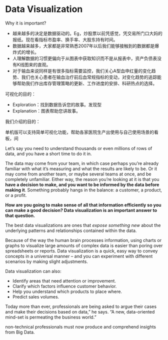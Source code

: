 # Data Visualization

Why it is important?

- 越来越多的决定是数据驱动的。Eg，炒股票以前凭感觉，凭交易所门口大妈的报纸。现在看指标市盈率、换手率、大股东持有时间。
- 数据越来越多，大家都是非常熟悉2007年以后我们能够接触到的数据都是爆炸式的增长。
- 人理解数据的习惯更偏向于从图表中获取知识而不是从报表中，资产负债表没有K线图来的直观。
- 对于输血来说同样是有很多指标需要监控，我们关心A型血申红量的变化趋势、我们也关心患者在输血治疗前后血常规指标的变动，对变化趋势的追踪能够帮助我们作出库存管理策略的更新、工作进度的安排、科研热点的选择。

可视化的目的：

- Exploration：找到数据告诉您的故事。发现型
- Explanation：图表帮助您讲故事。

我们介绍的目的：

单机版可以支持简单可视化功能，帮助各家医院生产出使用与自己使用场景的看板，间





Let’s say you need to understand thousands or even millions of rows of data, and you have a short time to do it in. 

The data may come from your team, in which case perhaps you’re already familiar with what it’s measuring and what the results are likely to be. Or it may come from another team, or maybe several teams at once, and be completely unfamiliar. Either way, the reason you’re looking at it is that you **have a decision to make, and you want to be informed by the data before making it**. Something probably hangs in the balance: a customer, a product, or a profit.

**How are you going to make sense of all that information efficiently so you can make a good decision? Data visualization is an important answer to that question.**



The best data visualizations are ones that *expose something new* about the underlying patterns and relationships contained within the data. 



Because of the way the human brain processes information, using charts or graphs to visualize large amounts of complex data is easier than poring over spreadsheets or reports. Data visualization is a quick, easy way to convey concepts in a universal manner – and you can experiment with different scenarios by making slight adjustments.

Data visualization can also:

- Identify areas that need attention or improvement.
- Clarify which factors influence customer behavior.
- Help you understand which products to place where.
- Predict sales volumes.



Today more than ever, professionals are being asked to argue their cases and make their decisions based on data,” he says. “A new, data-oriented mind-set is permeating the business world.”



non-technical professionals must now produce and comprehend insights from Big Data.

